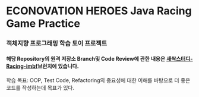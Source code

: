 # ECONOVATION HEROES Java Racing Game Practice

### 객체지향 프로그래밍 학습 토이 프로젝트

#### 해당 Repository의 원격 저장소 Branch및 Code Review에 관한 내용은 [새싹스터디-Racing-imbf](https://github.com/sproutt/heroes-java-racing/tree/heroes-imbf)브런치에 있습니다.

학습 목표: OOP, Test Code, Refactoring의 중요성에 대한 이해를 바탕으로 더 좋은 코드를 작성하는데 목표가 있다.
